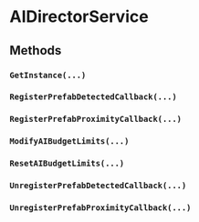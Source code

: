 # AIDirectorService

## Methods

### `GetInstance(...)`

### `RegisterPrefabDetectedCallback(...)`

### `RegisterPrefabProximityCallback(...)`

### `ModifyAIBudgetLimits(...)`

### `ResetAIBudgetLimits(...)`

### `UnregisterPrefabDetectedCallback(...)`

### `UnregisterPrefabProximityCallback(...)`

